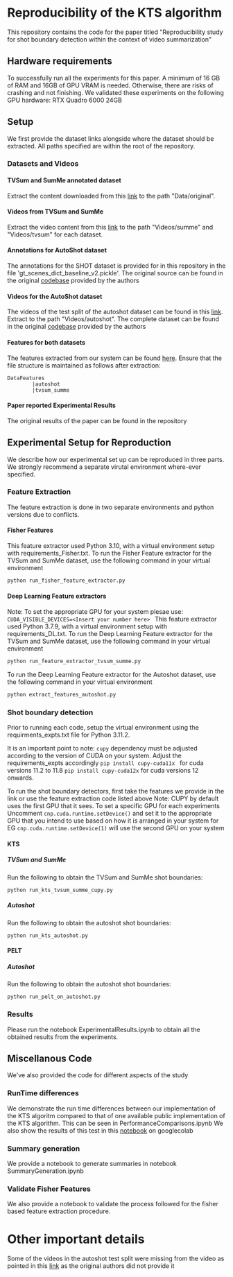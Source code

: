# Reproducibility of the KTS algorithm 

This repository contains the code for the paper titled "Reproducibility study for shot boundary detection within the context of video summarization"
## Hardware requirements

To successfully run all the experiments for this paper. A minimum of 16 GB of RAM and 16GB of GPU VRAM is needed. Otherwise, there are risks of crashing and not finishing.
We validated these experiments on the following GPU hardware:
RTX Quadro 6000 24GB

## Setup
We first provide the dataset links alongside where the dataset should be extracted. All paths specified are within the root of the repository.

### Datasets and Videos
#### TVSum and SumMe annotated dataset
Extract the content downloaded from this [link](https://drive.google.com/file/d/1tCIU1HSsIJ27L0zuQBwSxBFcmksohXxT/view?usp=sharing) to the path "Data/original".
#### Videos from TVSum and SumMe
Extract the video content from this [link](https://drive.google.com/file/d/1z8u1VoXEUvPIWWZpX-pd8TJGrbydxOJM/view?usp=sharing) to the path "Videos/summe" and "Videos/tvsum" for each dataset.
#### Annotations for AutoShot dataset
The annotations for the SHOT dataset is provided for in this repository in the file 'gt_scenes_dict_baseline_v2.pickle'. The original source can be found in the original [codebase](https://github.com/wentaozhu/AutoShot) provided by the authors
#### Videos for the AutoShot dataset
The videos of the test split of the autoshot dataset can be found in this [link](https://drive.google.com/file/d/1LmcYisX6hiX2MCIapC2ClEe3FztSYPFH/view?usp=sharing). Extract to the path "Videos/autoshot". The complete dataset can be found in the original [codebase](https://github.com/wentaozhu/AutoShot) provided by the authors

#### Features for both datasets
The features extracted from our system can be found [here](https://drive.google.com/drive/folders/1hF5Ob9tIpzr47ZPj8FGnzHmmWinU3y4d?usp=sharing). Ensure that the file structure is maintained as follows after extraction:
``` 
DataFeatures
        |autoshot
        |tvsum_summe
```
#### Paper reported Experimental Results
The original results of the paper can be found in the repository
## Experimental Setup for Reproduction
We describe how our experimental set up can be reproduced in three parts. We strongly recommend a separate virutal environment where-ever specified. 

### Feature Extraction 
The feature extraction is done in two separate environments and python versions due to conflicts. 

#### Fisher Features
This feature extractor used Python 3.10, with a virtual environment setup with requirements_Fisher.txt. 
To run the Fisher Feature extractor for the TVSum and SumMe dataset, use the following command in your virtual environment

````bash
python run_fisher_feature_extractor.py
````

#### Deep Learning Feature extractors
Note: To set the appropriate GPU for your system plesae use: ``CUDA_VISIBLE_DEVICES=<Insert your number here> ``
This feature extractor used Python 3.7.9, with a virtual environment setup with requirements_DL.txt. 
To run the Deep Learning Feature extractor for the TVSum and SumMe dataset, use the following command in your virtual environment

````bash
python run_feature_extractor_tvsum_summe.py
````
To run the Deep Learning Feature extractor for the Autoshot dataset, use the following command in your virtual environment

````bash
python extract_features_autoshot.py

````
### Shot boundary detection
Prior to running each code, setup the virtual environment using the requirments_expts.txt file for Python 3.11.2. 

It is an important point to note:
``cupy`` dependency must be adjusted according to the version of CUDA on your system. Adjust the requirements_expts accordingly 
``pip install cupy-cuda11x `` for cuda versions 11.2 to 11.8
``pip install cupy-cuda12x`` for cuda versions 12 onwards.

To run the shot boundary detectors, first take the features we provide in the link or use the feature extraction code listed above
Note: CUPY by default uses the first GPU that it sees. To set a specific GPU for each experiments Uncomment ```cnp.cuda.runtime.setDevice()``` and set it to the appropriate GPU that you intend to use based on how it is arranged in your system for EG ```cnp.cuda.runtime.setDevice(1)``` will use the second GPU on your system
#### KTS
##### TVSum and SumMe
Run the following to obtain the TVSum and SumMe shot boundaries:
```
python run_kts_tvsum_summe_cupy.py
```
##### Autoshot
Run the following to obtain the autoshot shot boundaries:
```
python run_kts_autoshot.py
```
#### PELT 
##### Autoshot
Run the following to obtain the autoshot shot boundaries:
```
python run_pelt_on_autoshot.py
```
### Results
Please run the notebook ExperimentalResults.ipynb to obtain all the obtained results from the experiments.

## Miscellanous Code

We've also provided the code for different aspects of the study

### RunTime differences

We demonstrate the run time differences between our implementation of the KTS algoritm compared to that of one available public implementation of the KTS algorithm. This can be seen in PerformanceComparisons.ipynb 
We also show the results of this test in this [notebook](https://colab.research.google.com/drive/1h_6ZNpYuJZvKNj7XLTb3P2clRemTe6gw?usp=sharing) on googlecolab
### Summary generation

We provide a notebook to generate summaries in notebook SummaryGeneration.ipynb 

### Validate Fisher Features

We also provide a notebook to validate the process followed for the fisher based feature extraction procedure. 


# Other important details

Some of the videos in the autoshot test split were missing from the video as pointed in this [link](https://github.com/wentaozhu/AutoShot/issues/6) as the original authors did not provide it 

